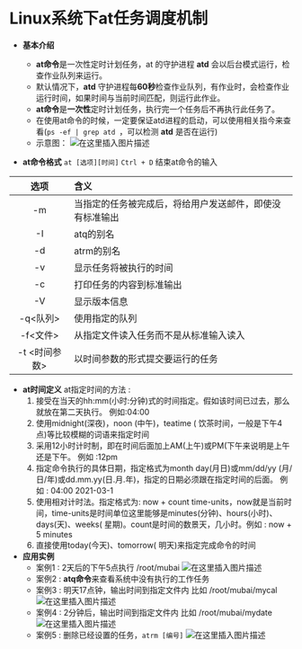 # Linux系统下at任务调度机制

- **基本介绍**

  - **at命令**是一次性定时计划任务，at 的守护进程 **atd** 会以后台模式运行，检查作业队列来运行。
  - 默认情况下，**atd** 守护进程每**60秒**检查作业队列，有作业时，会检查作业运行时间，如果时间与当前时间匹配，则运行此作业。
  - **at命令**是**一次性**定时计划任务，执行完一个任务后不再执行此任务了。
  - 在使用at命令的时候，一定要保证atd进程的启动，可以使用相关指今来查看(`ps -ef | grep atd `，可以检测 **atd** 是否在运行)
  - 示意图：
  ![在这里插入图片描述](https://img-blog.csdnimg.cn/8ca476accbb54c28aba8da8550a0af9d.png#pic_center)

- **at命令格式**
`at [选项][时间]`
`Ctrl + D` 结束at命令的输入

|选项|含义|
|:---:|:---|
|-m|当指定的任务被完成后，将给用户发送邮件，即使没有标准输出|
|-I|atq的别名|
|-d|atrm的别名|
|-v|显示任务将被执行的时间|
|-c|打印任务的内容到标准输出|
|-V|显示版本信息|
|-q<队列>|使用指定的队列|
|-f<文件>|从指定文件读入任务而不是从标准输入读入|
|-t <时间参数>|以时间参数的形式提交要运行的任务|

- **at时间定义**
at指定时间的方法 :
  1. 接受在当天的hh:mm(小时:分钟)式的时间指定。假如该时间已过去，那么就放在第二天执行。 例如:04:00
  2. 使用midnight(深夜)，noon (中午)，teatime ( 饮茶时间，一般是下午4点)等比较模糊的词语来指定时间
  3. 采用12小时计时制，即在时间后面加上AM(上午)或PM(下午来说明是上午还是下午。 例如 :12pm
  4. 指定命令执行的具体日期，指定格式为month day(月日)或mm/dd/yy (月/日/年)或dd.mm.yy(日.月.年)，指定的日期必须跟在指定时间的后面。 例如 : 04:00 2021-03-1
  5. 使用相对计时法。指定格式为: now + count time-units，now就是当前时间，time-units是时间单位这里能够是minutes(分钟)、hours(小时)、days(天)、weeks( 星期)。count是时间的数景天，几小时。例如 : now + 5 minutes
  6. 直接使用today(今天)、tomorrow( 明天)来指定完成命令的时间
- **应用实例**
  - 案例1 : 2天后的下午5点执行 /root/mubai
    ![在这里插入图片描述](https://img-blog.csdnimg.cn/60803bfbe1b74032afd1c7c581b4aceb.png#pic_center)
  - 案例2 : **atq命令**来查看系统中没有执行的工作任务
  - 案例3 : 明天17点钟，输出时间到指定文件内 比如 /root/mubai/mycal
    ![在这里插入图片描述](https://img-blog.csdnimg.cn/b7ee5ed210ad489b9bf2e5e1e6b97132.png#pic_center)
  - 案例4 : 2分钟后，输出时间到指定文件内 比如 /root/mubai/mydate
    ![在这里插入图片描述](https://img-blog.csdnimg.cn/96cb0ae61ea14d7f9ee19054d10706f8.png#pic_center)
  - 案例5 : 删除已经设置的任务，`atrm [编号]`
    ![在这里插入图片描述](https://img-blog.csdnimg.cn/c98fb07af2f84b0b97f8870ade074b7f.png#pic_center)
